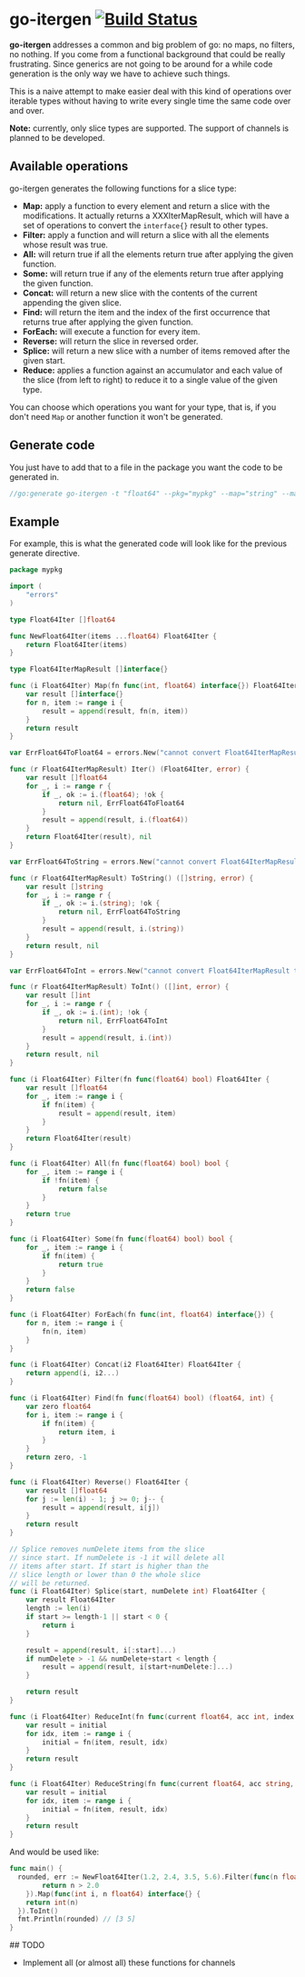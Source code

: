 # go-itergen [![Build Status](https://travis-ci.org/mvader/go-itergen.svg)](https://travis-ci.org/mvader/go-itergen)

**go-itergen** addresses a common and big problem of go: no maps, no filters, no nothing. If you come from a functional background that could be really frustrating. Since generics are not going to be around for a while code generation is the only way we have to achieve such things.

This is a naive attempt to make easier deal with this kind of operations over iterable types without having to write every single time the same code over and over.

**Note:** currently, only slice types are supported. The support of channels is planned to be developed.

## Available operations

go-itergen generates the following functions for a slice type:
* **Map:** apply a function to every element and return a slice with the modifications. It actually returns a XXXIterMapResult, which will have a set of operations to convert the `interface{}` result to other types.
* **Filter:** apply a function and will return a slice with all the elements whose result was true.
* **All:** will return true if all the elements return true after applying the given function.
* **Some:** will return true if any of the elements return true after applying the given function.
* **Concat:** will return a new slice with the contents of the current appending the given slice.
* **Find:** will return the item and the index of the first occurrence that returns true after applying the given function.
* **ForEach:** will execute a function for every item.
* **Reverse:** will return the slice in reversed order.
* **Splice:** will return a new slice with a number of items removed after the given start.
* **Reduce:** applies a function against an accumulator and each value of the slice (from left to right) to reduce it to a single value of the given type.

You can choose which operations you want for your type, that is, if you don't need `Map` or another function it won't be generated.

## Generate code

You just have to add that to a file in the package you want the code to be generated in.

```go
//go:generate go-itergen -t "float64" --pkg="mypkg" --map="string" --map="int" --filter --all --some --foreach --concat --find --reverse --splice --reduce="string" --reduce="int"
```

## Example

For example, this is what the generated code will look like for the previous generate directive.

```go
package mypkg

import (
	"errors"
)

type Float64Iter []float64

func NewFloat64Iter(items ...float64) Float64Iter {
	return Float64Iter(items)
}

type Float64IterMapResult []interface{}

func (i Float64Iter) Map(fn func(int, float64) interface{}) Float64IterMapResult {
	var result []interface{}
	for n, item := range i {
		result = append(result, fn(n, item))
	}
	return result
}

var ErrFloat64ToFloat64 = errors.New("cannot convert Float64IterMapResult to []float64")

func (r Float64IterMapResult) Iter() (Float64Iter, error) {
	var result []float64
	for _, i := range r {
		if _, ok := i.(float64); !ok {
			return nil, ErrFloat64ToFloat64
		}
		result = append(result, i.(float64))
	}
	return Float64Iter(result), nil
}

var ErrFloat64ToString = errors.New("cannot convert Float64IterMapResult to []string")

func (r Float64IterMapResult) ToString() ([]string, error) {
	var result []string
	for _, i := range r {
		if _, ok := i.(string); !ok {
			return nil, ErrFloat64ToString
		}
		result = append(result, i.(string))
	}
	return result, nil
}

var ErrFloat64ToInt = errors.New("cannot convert Float64IterMapResult to []int")

func (r Float64IterMapResult) ToInt() ([]int, error) {
	var result []int
	for _, i := range r {
		if _, ok := i.(int); !ok {
			return nil, ErrFloat64ToInt
		}
		result = append(result, i.(int))
	}
	return result, nil
}

func (i Float64Iter) Filter(fn func(float64) bool) Float64Iter {
	var result []float64
	for _, item := range i {
		if fn(item) {
			result = append(result, item)
		}
	}
	return Float64Iter(result)
}

func (i Float64Iter) All(fn func(float64) bool) bool {
	for _, item := range i {
		if !fn(item) {
			return false
		}
	}
	return true
}

func (i Float64Iter) Some(fn func(float64) bool) bool {
	for _, item := range i {
		if fn(item) {
			return true
		}
	}
	return false
}

func (i Float64Iter) ForEach(fn func(int, float64) interface{}) {
	for n, item := range i {
		fn(n, item)
	}
}

func (i Float64Iter) Concat(i2 Float64Iter) Float64Iter {
	return append(i, i2...)
}

func (i Float64Iter) Find(fn func(float64) bool) (float64, int) {
	var zero float64
	for i, item := range i {
		if fn(item) {
			return item, i
		}
	}
	return zero, -1
}

func (i Float64Iter) Reverse() Float64Iter {
	var result []float64
	for j := len(i) - 1; j >= 0; j-- {
		result = append(result, i[j])
	}
	return result
}

// Splice removes numDelete items from the slice
// since start. If numDelete is -1 it will delete all
// items after start. If start is higher than the
// slice length or lower than 0 the whole slice
// will be returned.
func (i Float64Iter) Splice(start, numDelete int) Float64Iter {
	var result Float64Iter
	length := len(i)
	if start >= length-1 || start < 0 {
		return i
	}

	result = append(result, i[:start]...)
	if numDelete > -1 && numDelete+start < length {
		result = append(result, i[start+numDelete:]...)
	}

	return result
}

func (i Float64Iter) ReduceInt(fn func(current float64, acc int, index int) int, initial int) int {
	var result = initial
	for idx, item := range i {
		initial = fn(item, result, idx)
	}
	return result
}

func (i Float64Iter) ReduceString(fn func(current float64, acc string, index int) string, initial string) string {
	var result = initial
	for idx, item := range i {
		initial = fn(item, result, idx)
	}
	return result
}

```

And would be used like:

```go
func main() {
  rounded, err := NewFloat64Iter(1.2, 2.4, 3.5, 5.6).Filter(func(n float64) bool {
		return n > 2.0
	}).Map(func(int i, n float64) interface{} {
    return int(n)
  }).ToInt()
  fmt.Println(rounded) // [3 5]
}
```

## TODO

* Implement all (or almost all) these functions for channels
